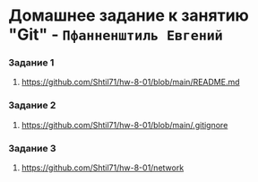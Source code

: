# Домашнее задание к занятию "Git" - `Пфанненштиль Евгений`



### Задание 1

1. https://github.com/Shtil71/hw-8-01/blob/main/README.md


### Задание 2

1. https://github.com/Shtil71/hw-8-01/blob/main/.gitignore


### Задание 3



1. https://github.com/Shtil71/hw-8-01/network




